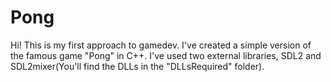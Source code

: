 # Pong
Hi! This is my first approach to gamedev. I've created a simple version of the famous game "Pong" in C++.
I've used two external libraries, SDL2 and SDL2mixer(You'll find the DLLs in the "DLLsRequired" folder).
